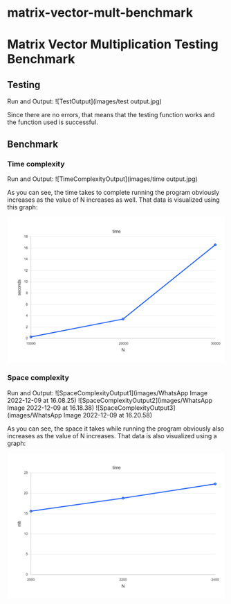 # matrix-vector-mult-benchmark

# Matrix Vector Multiplication Testing Benchmark

## Testing

Run and Output:
![TestOutput](images/test output.jpg)

Since there are no errors, that means that the testing function works and the function used is successful.

## Benchmark 

### Time complexity

Run and Output:
![TimeComplexityOutput](images/time output.jpg)

As you can see, the time takes to complete running the program obviously increases as the value of N increases as well. That data is visualized using this graph:

![TimeComplexityResult](images/time.jpg)

### Space complexity

Run and Output:
![SpaceComplexityOutput1](images/WhatsApp Image 2022-12-09 at 16.08.25)
![SpaceComplexityOutput2](images/WhatsApp Image 2022-12-09 at 16.18.38)
![SpaceComplexityOutput3](images/WhatsApp Image 2022-12-09 at 16.20.58)

As you can see, the space it takes while running the program obviously also increases as the value of N increases. That data is also visualized using a graph:

![SpaceComplexityResult](images/space.jpg)
